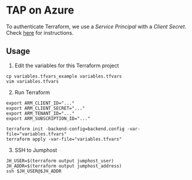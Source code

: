 # TAP on Azure

To authenticate Terraform, we use a *Service Principal* with a *Client Secret*. Check [here](https://registry.terraform.io/providers/hashicorp/azurerm/latest/docs/guides/service_principal_client_secret) for instructions.

## Usage

1. Edit the variables for this Terraform project
```
cp variables.tfvars_example variables.tfvars
vim variables.tfvars
```

2. Run Terraform
```
export ARM_CLIENT_ID="..."
export ARM_CLIENT_SECRET="..."
export ARM_TENANT_ID="..."
export ARM_SUBSCRIPTION_ID="..."

terraform init -backend-config=backend.config -var-file="variables.tfvars"
terraform apply -var-file="variables.tfvars"
```

3. SSH to Jumphost
```
JH_USER=$(terraform output jumphost_user)
JH_ADDR=$(terraform output jumphost_address)
ssh $JH_USER@$JH_ADDR
```
